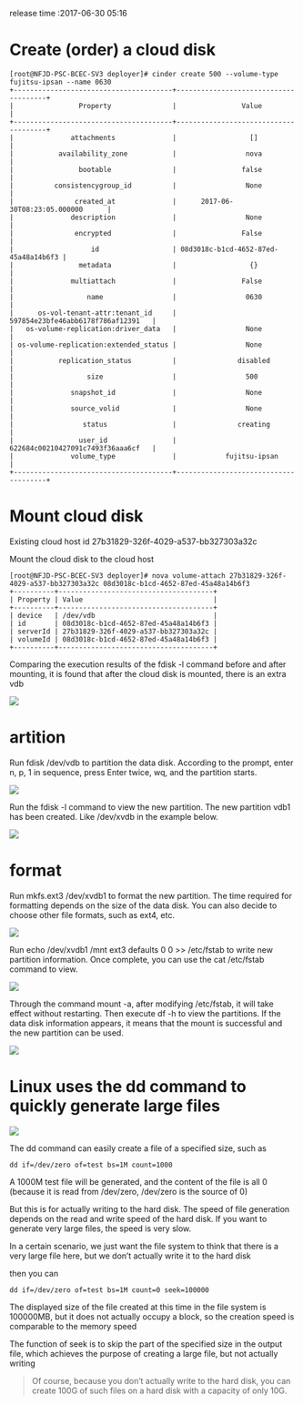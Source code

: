 release time :2017-06-30 05:16

# Create (order) a cloud disk

    [root@NFJD-PSC-BCEC-SV3 deployer]# cinder create 500 --volume-type fujitsu-ipsan --name 0630
    +---------------------------------------+--------------------------------------+
    |                Property               |                Value                 |
    +---------------------------------------+--------------------------------------+
    |              attachments              |                  []                  |
    |           availability_zone           |                 nova                 |
    |                bootable               |                false                 |
    |          consistencygroup_id          |                 None                 |
    |               created_at              |      2017-06-30T08:23:05.000000      |
    |              description              |                 None                 |
    |               encrypted               |                False                 |
    |                   id                  | 08d3018c-b1cd-4652-87ed-45a48a14b6f3 |
    |                metadata               |                  {}                  |
    |              multiattach              |                False                 |
    |                  name                 |                 0630                 |
    |      os-vol-tenant-attr:tenant_id     |   597854e23bfe46abb6178f786af12391   |
    |   os-volume-replication:driver_data   |                 None                 |
    | os-volume-replication:extended_status |                 None                 |
    |           replication_status          |               disabled               |
    |                  size                 |                 500                  |
    |              snapshot_id              |                 None                 |
    |              source_volid             |                 None                 |
    |                 status                |               creating               |
    |                user_id                |   622684c00210427091c7493f36aaa6cf   |
    |              volume_type              |            fujitsu-ipsan             |
    +---------------------------------------+--------------------------------------+


# Mount cloud disk

Existing cloud host id 27b31829-326f-4029-a537-bb327303a32c

Mount the cloud disk to the cloud host

    [root@NFJD-PSC-BCEC-SV3 deployer]# nova volume-attach 27b31829-326f-4029-a537-bb327303a32c 08d3018c-b1cd-4652-87ed-45a48a14b6f3
    +----------+--------------------------------------+
    | Property | Value                                |
    +----------+--------------------------------------+
    | device   | /dev/vdb                             |
    | id       | 08d3018c-b1cd-4652-87ed-45a48a14b6f3 |
    | serverId | 27b31829-326f-4029-a537-bb327303a32c |
    | volumeId | 08d3018c-b1cd-4652-87ed-45a48a14b6f3 |
    +----------+--------------------------------------+

Comparing the execution results of the fdisk -l command before and after mounting, it is found that after the cloud disk is mounted, there is an extra vdb

![](2023-01-17-13-45-58.png)

# artition

Run fdisk /dev/vdb to partition the data disk. According to the prompt, enter n, p, 1 in sequence, press Enter twice, wq, and the partition starts.

![](2023-01-17-13-46-13.png)


Run the fdisk -l command to view the new partition. The new partition vdb1 has been created. Like /dev/xvdb in the example below.

![](2023-01-17-13-46-26.png)

# format

Run mkfs.ext3 /dev/xvdb1 to format the new partition. The time required for formatting depends on the size of the data disk. You can also decide to choose other file formats, such as ext4, etc.

![](2023-01-17-13-46-39.png)

Run echo /dev/xvdb1 /mnt ext3 defaults 0 0 >> /etc/fstab to write new partition information. Once complete, you can use the cat /etc/fstab command to view.

![](2023-01-17-13-46-51.png)

Through the command mount -a, after modifying /etc/fstab, it will take effect without restarting. Then execute df -h to view the partitions. If the data disk information appears, it means that the mount is successful and the new partition can be used.

![](2023-01-17-13-47-02.png)

# Linux uses the dd command to quickly generate large files

![](2023-01-17-13-47-16.png)

The dd command can easily create a file of a specified size, such as

    dd if=/dev/zero of=test bs=1M count=1000

A 1000M test file will be generated, and the content of the file is all 0 (because it is read from /dev/zero, /dev/zero is the source of 0)

But this is for actually writing to the hard disk. The speed of file generation depends on the read and write speed of the hard disk. If you want to generate very large files, the speed is very slow.

In a certain scenario, we just want the file system to think that there is a very large file here, but we don’t actually write it to the hard disk

then you can

    dd if=/dev/zero of=test bs=1M count=0 seek=100000

The displayed size of the file created at this time in the file system is 100000MB, but it does not actually occupy a block, so the creation speed is comparable to the memory speed

The function of seek is to skip the part of the specified size in the output file, which achieves the purpose of creating a large file, but not actually writing

> Of course, because you don’t actually write to the hard disk, you can create 100G of such files on a hard disk with a capacity of only 10G.